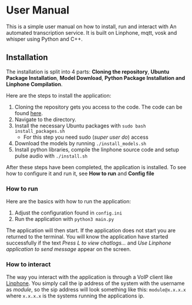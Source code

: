 # User Manual

This is a simple user manual on how to install, run and interact with An automated transcription service. It is built on Linphone, mqtt, vosk and whisper using Python and C++.

## Installation

The installation is split into 4 parts: **Cloning the repository**, **Ubuntu Package Installation**, **Model Download**, **Python Package Installation and Linphone Compilation**. 

Here are the steps to install the application:

1. Cloning the repository gets you access to the code. The code can be found [here](https://github.com/hermahs/FFI-STT). 
2. Navigate to the directory.
3. Install the necessary Ubuntu packages with `sudo bash install_packages.sh`
    - For this step you need sudo (*super user do*) access
4. Download the models by running `./install_models.sh`
5. Install python libraries, compile the linphone source code and setup pulse audio with `./install.sh`

After these steps have been completed, the application is installed. To see how to configure it and run it, see **How to run** and **Config file**

### How to run

Here are the basics with how to run the application:
1. Adjust the configuration found in `config.ini`
2. Run the application with `python3 main.py`

The application will then start. If the application does not start you are returned to the terminal. You will know the application have started successfully if the text *Press L to view chatlogs...* and *Use Linphone application to send message* appear on the screen.

### How to interact

The way you interact with the application is through a VoIP client like [Linphone](https://www.linphone.org/). You simply call the ip address of the system with the username as *module*, so the sip address will look something like this: `module@x.x.x.x` where `x.x.x.x` is the systems running the applications ip.
